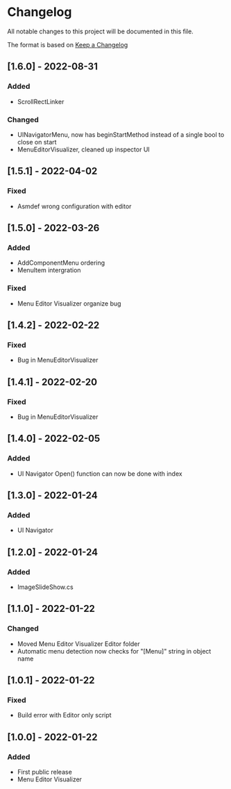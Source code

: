# Changelog
All notable changes to this project will be documented in this file.

The format is based on [Keep a Changelog](https://keepachangelog.com/en/1.0.0/)

## [1.6.0] - 2022-08-31
### Added
- ScrollRectLinker
### Changed
- UINavigatorMenu, now has beginStartMethod instead of a single bool to close on start
- MenuEditorVisualizer, cleaned up inspector UI

## [1.5.1] - 2022-04-02
### Fixed
- Asmdef wrong configuration with editor

## [1.5.0] - 2022-03-26
### Added
- AddComponentMenu ordering
- MenuItem intergration
### Fixed
- Menu Editor Visualizer organize bug

## [1.4.2] - 2022-02-22
### Fixed
- Bug in MenuEditorVisualizer

## [1.4.1] - 2022-02-20
### Fixed
- Bug in MenuEditorVisualizer

## [1.4.0] - 2022-02-05
### Added
- UI Navigator Open() function can now be done with index

## [1.3.0] - 2022-01-24
### Added
- UI Navigator

## [1.2.0] - 2022-01-24
### Added
- ImageSlideShow.cs

## [1.1.0] - 2022-01-22
### Changed
- Moved Menu Editor Visualizer Editor folder
- Automatic menu detection now checks for "[Menu]" string in object name

## [1.0.1] - 2022-01-22
### Fixed
- Build error with Editor only script

## [1.0.0] - 2022-01-22
### Added
- First public release
- Menu Editor Visualizer